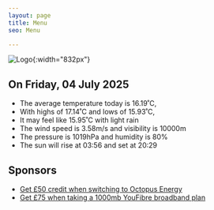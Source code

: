 ```yaml
---
layout: page
title: Menu
seo: Menu

---
```


![Logo](/images/logo.jpg){:width="832px"}

<!-- weather_marker starts -->
## On Friday, 04 July 2025

- The average temperature today is 16.19˚C,
- With highs of 17.14˚C and lows of 15.93˚C,
- It may feel like 15.95˚C with light rain
- The wind speed is 3.58m/s and visibility is 10000m
- The pressure is 1019hPa and humidity is 80%
- The sun will rise at 03:56 and set at 20:29

<!-- weather_marker ends -->

## Sponsors

- [Get £50 credit when switching to Octopus Energy](https://bit.ly/3oD1nnS)
- [Get £75 when taking a 1000mb YouFibre broadband plan](https://aklam.io/91zWhU?)
